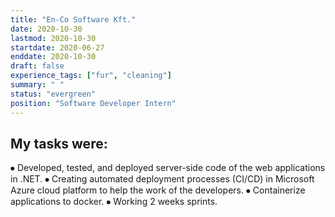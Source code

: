```yaml
---
title: "En-Co Software Kft."
date: 2020-10-30
lastmod: 2020-10-30
startdate: 2020-06-27
enddate: 2020-10-30
draft: false
experience_tags: ["fur", "cleaning"]
summary: " "
status: "evergreen"
position: "Software Developer Intern"
---
```

## My tasks were:

⦁	Developed, tested, and deployed server-side code of the web applications in .NET.
⦁	Creating automated deployment processes (CI/CD) in Microsoft Azure cloud platform to help the work of the developers.
⦁	Containerize applications to docker. 
⦁	Working 2 weeks sprints. 
